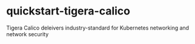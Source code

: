 # quickstart-tigera-calico
Tigera Calico deleivers industry-standard for Kubernetes networking and network security
